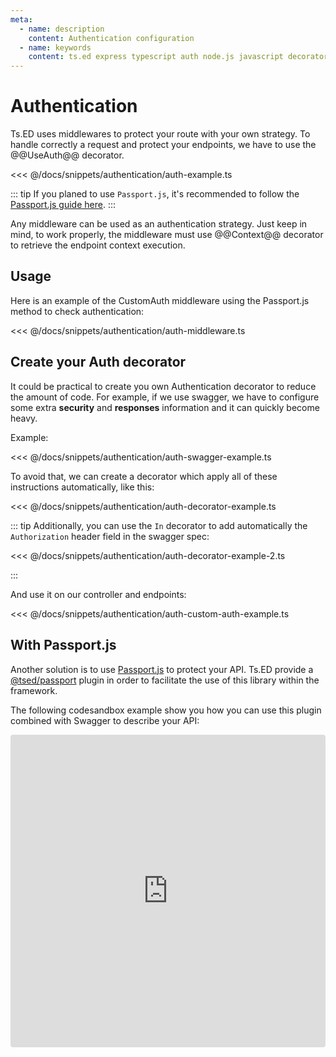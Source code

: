 ```yaml
---
meta:
  - name: description
    content: Authentication configuration
  - name: keywords
    content: ts.ed express typescript auth node.js javascript decorators
---
```


# Authentication

Ts.ED uses middlewares to protect your route with your own strategy. To handle correctly a request and protect your endpoints,
we have to use the @@UseAuth@@ decorator.

<<< @/docs/snippets/authentication/auth-example.ts

::: tip
If you planed to use `Passport.js`, it's recommended to follow the [Passport.js guide here](/tutorials/passport.md).
:::

Any middleware can be used as an authentication strategy. Just keep in mind, to work properly, the middleware must use @@Context@@
decorator to retrieve the endpoint context execution.

## Usage

Here is an example of the CustomAuth middleware using the Passport.js method to check authentication:

<<< @/docs/snippets/authentication/auth-middleware.ts

## Create your Auth decorator

It could be practical to create you own Authentication decorator to reduce the amount of code.
For example, if we use swagger, we have to configure some extra **security** and **responses** information and it can quickly become heavy.

Example:

<<< @/docs/snippets/authentication/auth-swagger-example.ts

To avoid that, we can create a decorator which apply all of these instructions automatically, like this:

<<< @/docs/snippets/authentication/auth-decorator-example.ts

::: tip
Additionally, you can use the `In` decorator to add automatically the `Authorization` header field in the swagger spec:

<<< @/docs/snippets/authentication/auth-decorator-example-2.ts

:::

And use it on our controller and endpoints:

<<< @/docs/snippets/authentication/auth-custom-auth-example.ts

## With Passport.js

Another solution is to use [Passport.js](/tutorials/passport.md) to protect your API. Ts.ED provide
a [@tsed/passport](/tutorials/passport.md) plugin in order to facilitate the use of this library within the framework.

The following codesandbox example show you how you can use this plugin combined with Swagger to describe your API:

<iframe src="https://codesandbox.io/embed/tsed-swagger-with-authorization-hi5pp?fontsize=14&hidenavigation=1&theme=dark"
style="width:100%; height:500px; border:0; border-radius: 4px; overflow:hidden;"
title="tsed-swagger-with-authorization"
allow="accelerometer; ambient-light-sensor; camera; encrypted-media; geolocation; gyroscope; hid; microphone; midi; payment; usb; vr; xr-spatial-tracking"
sandbox="allow-forms allow-modals allow-popups allow-presentation allow-same-origin allow-scripts"></iframe>

